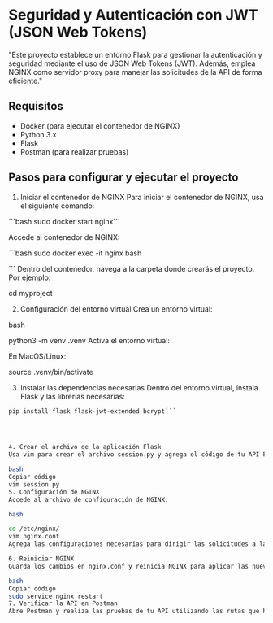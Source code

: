 # Seguridad y Autenticación con JWT (JSON Web Tokens)

"Este proyecto establece un entorno Flask para gestionar la autenticación y seguridad mediante el uso de JSON Web Tokens (JWT). Además, emplea NGINX como servidor proxy para manejar las solicitudes de la API de forma eficiente."

## Requisitos

- Docker (para ejecutar el contenedor de NGINX)
- Python 3.x
- Flask
- Postman (para realizar pruebas)

## Pasos para configurar y ejecutar el proyecto


1. Iniciar el contenedor de NGINX
Para iniciar el contenedor de NGINX, usa el siguiente comando:

´´´bash
sudo docker start nginx´´´

Accede al contenedor de NGINX:

´´´bash
sudo docker exec -it nginx bash

´´´
Dentro del contenedor, navega a la carpeta donde crearás el proyecto. Por ejemplo:


cd myproject

2. Configuración del entorno virtual
Crea un entorno virtual:

bash

python3 -m venv .venv
Activa el entorno virtual:

En MacOS/Linux:

source .venv/bin/activate



3. Instalar las dependencias necesarias
Dentro del entorno virtual, instala Flask y las librerías necesarias:

```bash
pip install flask flask-jwt-extended bcrypt´´´




4. Crear el archivo de la aplicación Flask
Usa vim para crear el archivo session.py y agrega el código de tu API Flask:

bash
Copiar código
vim session.py
5. Configuración de NGINX
Accede al archivo de configuración de NGINX:

bash

cd /etc/nginx/
vim nginx.conf
Agrega las configuraciones necesarias para dirigir las solicitudes a la API de Flask.

6. Reiniciar NGINX
Guarda los cambios en nginx.conf y reinicia NGINX para aplicar las nuevas configuraciones:

bash
Copiar código
sudo service nginx restart
7. Verificar la API en Postman
Abre Postman y realiza las pruebas de tu API utilizando las rutas que hayas implementado, como /register, /login, /protected, etc.

